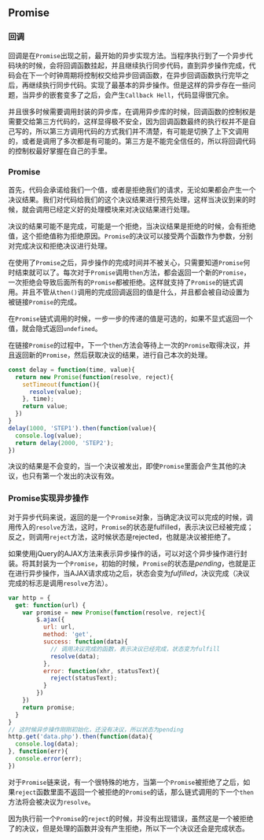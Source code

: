 ## Promise

### 回调

回调是在`Promise`出现之前，最开始的异步实现方法。当程序执行到了一个异步代码块的时候，会将回调函数挂起，并且继续执行同步代码，直到异步操作完成，代码会在下一个时钟周期将控制权交给异步回调函数，在异步回调函数执行完毕之后，再继续执行同步代码。实现了最基本的异步操作。但是这样的异步存在一些问题，当异步的嵌套变多了之后，会产生`Callback Hell`，代码显得很冗余。

并且很多时候需要调用封装的异步库，在调用异步库的时候，回调函数的控制权是需要交给第三方代码的，这样显得极不安全，因为回调函数最终的执行权并不是自己写的，所以第三方调用代码的方式我们并不清楚，有可能是切换了上下文调用的，或者是调用了多次都是有可能的。第三方是不能完全信任的，所以将回调代码的控制权最好掌握在自己的手里。

### Promise

首先，代码会承诺给我们一个值，或者是拒绝我们的请求，无论如果都会产生一个决议结果。我们对代码给我们的这个决议结果进行预先处理，这样当决议到来的时候，就会调用已经定义好的处理模块来对决议结果进行处理。

决议的结果可能不是完成，可能是一个拒绝，当决议结果是拒绝的时候，会有拒绝值，这个拒绝值称为拒绝原因。`Promise`的决议可以接受两个函数作为参数，分别对完成决议和拒绝决议进行处理。

在使用了`Promise`之后，异步操作的完成时间并不被关心，只需要知道`Promise`何时结束就可以了。每次对于`Promise`调用`then`方法，都会返回一个新的`Promise`，一次拒绝会导致后面所有的`Promise`都被拒绝。这样就支持了`Promise`的链式调用。并且不管从`then()`调用的完成回调返回的值是什么，并且都会被自动设置为被链接`Promise`的完成。

在`Promise`链式调用的时候，一步一步的传递的值是可选的，如果不显式返回一个值，就会隐式返回`undefined`。

在链接`Promise`的过程中，下一个`then`方法会等待上一次的`Promise`取得决议，并且返回新的`Promise`，然后获取决议的结果，进行自己本次的处理。

```javascript
const delay = function(time, value){
  return new Promise(function(resolve, reject){
    setTimeout(function(){
      resolve(value);
    }, time);
    return value;
  })
}
delay(1000, 'STEP1').then(function(value){
  console.log(value);
  return delay(2000, 'STEP2');
})
```

决议的结果是不会变的，当一个决议被发出，即使`Promise`里面会产生其他的决议，也只有第一个发出的决议有效。

### Promise实现异步操作

对于异步代码来说，返回的是一个`Promise`对象，当确定决议可以完成的时候，调用传入的`resolve`方法，这时，`Promise`的状态是fulfilled，表示决议已经被完成；反之，则调用`reject`方法，这时候状态是rejected，也就是决议被拒绝了。

如果使用jQuery的AJAX方法来表示异步操作的话，可以对这个异步操作进行封装。将其封装为一个`Promise`，初始的时候，`Promise`的状态是*pending*，也就是正在进行异步操作，当AJAX请求成功之后，状态会变为*fulfilled*，决议完成（决议完成的标志是调用`resolve`方法）。

```javascript
var http = {
  get: function(url) {
    var promise = new Promise(function(resolve, reject){
		$.ajax({
          url: url,
          method: 'get',
          success: function(data){
            // 调用决议完成的函数，表示决议已经完成，状态变为fulfill
            resolve(data);
          },
          error: function(xhr, statusText){
			reject(statusText);	
          }
		})
    })
    return promise;
  }
}
// 这时候异步操作刚刚初始化，还没有决议，所以状态为pending
http.get('data.php').then(function(data){
  console.log(data);
}, function(err){
  console.error(err);
})
```

对于`Promise`链来说，有一个很特殊的地方，当第一个`Promise`被拒绝了之后，如果`reject`函数里面不返回一个被拒绝的`Promise`的话，那么链式调用的下一个`then`方法将会被决议为`resolve`。

因为执行前一个`Promise`的`reject`的时候，并没有出现错误，虽然这是一个被拒绝了的决议，但是处理的函数并没有产生拒绝，所以下一个决议还会是完成状态。